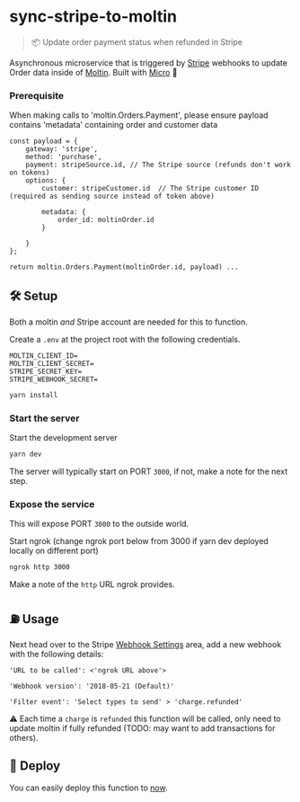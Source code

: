 # sync-stripe-to-moltin

> 📦 Update order payment status when refunded in Stripe

Asynchronous microservice that is triggered by [Stripe](https://stripe.com) webhooks to update Order data inside of [Moltin](https://moltin.com). Built with [Micro](https://github.com/zeit/micro) 🤩

### Prerequisite

When making calls to 'moltin.Orders.Payment', please ensure payload contains 'metadata' containing order and customer data

```
const payload = {
    gateway: 'stripe',
    method: 'purchase',
    payment: stripeSource.id, // The Stripe source (refunds don't work on tokens)
    options: {
        customer: stripeCustomer.id  // The Stripe customer ID (required as sending source instead of token above)
```
            metadata: {
                order_id: moltinOrder.id
            }
```
    }
};

return moltin.Orders.Payment(moltinOrder.id, payload) ...
```

## 🛠 Setup

Both a moltin _and_ Stripe account are needed for this to function.

Create a `.env` at the project root with the following credentials.

```dosini
MOLTIN_CLIENT_ID=
MOLTIN_CLIENT_SECRET=
STRIPE_SECRET_KEY=
STRIPE_WEBHOOK_SECRET=
```

```bash
yarn install
```

### Start the server

Start the development server

```bash
yarn dev
```

The server will typically start on PORT `3000`, if not, make a note for the next step.


### Expose the service

This will expose PORT `3000` to the outside world. 

Start ngrok (change ngrok port below from 3000 if yarn dev deployed locally on different port)
```bash
ngrok http 3000
```

Make a note of the `http` URL ngrok provides.

## ⛽️ Usage
Next head over to the Stripe [Webhook Settings](https://dashboard.stripe.com/account/webhooks) area, add a new webhook with the following details:

```
'URL to be called': <'ngrok URL above'>

'Webhook version': '2018-05-21 (Default)'

'Filter event': 'Select types to send' > 'charge.refunded'
```

⚠️ Each time a `charge` is `refunded` this function will be called, only need to update moltin if fully refunded (TODO: may want to add transactions for others).

## 🚀 Deploy

You can easily deploy this function to [now](https://now.sh).

